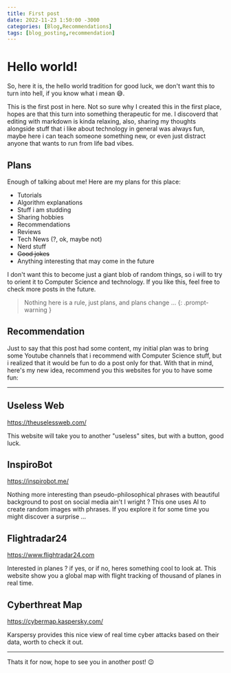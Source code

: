 ```yaml
---
title: First post
date: 2022-11-23 1:50:00 -3000
categories: [Blog,Recommendations]
tags: [blog_posting,recommendation] 
---
```

# **Hello world!**

So, here it is, the hello world tradition for good luck, we don't want this to turn into hell, if you know what i mean 😅​.

This is the first post in here. Not so sure why I created this in the first place, hopes are that this turn into something therapeutic for me. I discoverd that editing with markdown is kinda relaxing, also, sharing my thoughts alongside stuff that i like about technology in general was always fun, maybe here i can teach someone something new, or even just distract anyone that wants to run from life bad vibes.


## Plans 
Enough of talking about me! Here are my plans for this place:

- Tutorials
- Algorithm explanations
- Stuff i am studding
- Sharing hobbies
- Recommendations
- Reviews
- Tech News (?, ok, maybe not)
- Nerd stuff
- ~~Good jokes~~
- Anything interesting that may come in the future
 
I don't want this to become just a giant blob of random things, so i will to try to orient it to Computer Science and technology. If you like this, feel free to check more posts in the future.

> Nothing here is a rule, just plans, and plans change ... 
{: .prompt-warning }

## Recommendation

Just to say that this post had some content, my initial plan was to bring some Youtube channels that i recommend with Computer Science stuff, but i realized that it would be fun to do a post only for that. With that in mind, here's my new idea, recommend you this websites for you to have some fun:

---
<h2 data-toc-skip>Useless Web</h2>

<https://theuselessweb.com/>

This website will take you to another "useless" sites, but with a button, good luck.

<h2 data-toc-skip>InspiroBot</h2>

<https://inspirobot.me/>

Nothing more interesting than pseudo-philosophical phrases with beautiful background to post on social media ain't I wright ? This one uses AI to create random images with phrases. If you explore it for some time you might discover a surprise ...

<h2 data-toc-skip>Flightradar24</h2>

<https://www.flightradar24.com>

Interested in planes ? if yes, or if no, heres something cool to look at. This website show you a global map with flight tracking of thousand of planes in real time.


<h2 data-toc-skip>Cyberthreat Map</h2>

<https://cybermap.kaspersky.com/>

Karspersy provides this nice view of real time cyber attacks based on their data, worth to check it out.

--- 

Thats it for now, hope to see you in another post! 😉​